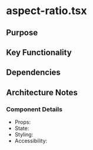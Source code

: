 # aspect-ratio.tsx

## Purpose

## Key Functionality

## Dependencies

## Architecture Notes

### Component Details
- Props: 
- State: 
- Styling: 
- Accessibility: 
